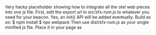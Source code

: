 Very hacky placeholder showing how to integrate all the otel web pieces into one js file.
First, edit the export url in src/sfx-rum.js to whatever you need for your beacon.  Yes, an init() API will be added eventually.
Build as so:
$ npm install
$ npx webpack
Then use dist/sfx-rum.js as your single minified js file.  Place it in your page as
<script src="whatever/sfx-rum.js"></script>
